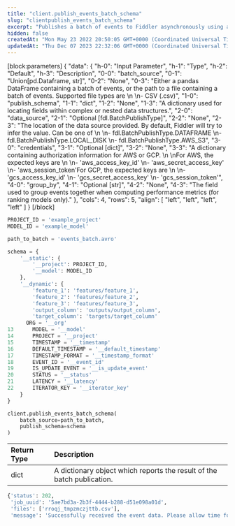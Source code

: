 ```yaml
---
title: "client.publish_events_batch_schema"
slug: "clientpublish_events_batch_schema"
excerpt: "Publishes a batch of events to Fiddler asynchronously using a schema for locating fields within complex data structures."
hidden: false
createdAt: "Mon May 23 2022 20:50:05 GMT+0000 (Coordinated Universal Time)"
updatedAt: "Thu Dec 07 2023 22:32:06 GMT+0000 (Coordinated Universal Time)"
---
```

[block:parameters]
{
  "data": {
    "h-0": "Input Parameter",
    "h-1": "Type",
    "h-2": "Default",
    "h-3": "Description",
    "0-0": "batch_source",
    "0-1": "Union[pd.Dataframe, str]",
    "0-2": "None",
    "0-3": "Either a pandas DataFrame containing a batch of events, or the path to a file containing a batch of events. Supported file types are  \n  \n- CSV (.csv)",
    "1-0": "publish_schema",
    "1-1": "dict",
    "1-2": "None",
    "1-3": "A dictionary used for locating fields within complex or nested data structures.",
    "2-0": "data_source",
    "2-1": "Optional [fdl.BatchPublishType]",
    "2-2": "None",
    "2-3": "The location of the data source provided. By default, Fiddler will try to infer the value. Can be one of  \n  \n- fdl.BatchPublishType.DATAFRAME  \n- fdl.BatchPublishType.LOCAL_DISK  \n- fdl.BatchPublishType.AWS_S3",
    "3-0": "credentials",
    "3-1": "Optional [dict]",
    "3-2": "None",
    "3-3": "A dictionary containing authorization information for AWS or GCP.  \n  \nFor AWS, the expected keys are  \n  \n- 'aws_access_key_id'  \n- 'aws_secret_access_key'  \n- 'aws_session_token'For GCP, the expected keys are  \n  \n- 'gcs_access_key_id'  \n- 'gcs_secret_access_key'  \n- 'gcs_session_token'",
    "4-0": "group_by",
    "4-1": "Optional [str]",
    "4-2": "None",
    "4-3": "The field used to group events together when computing performance metrics (for ranking models only)."
  },
  "cols": 4,
  "rows": 5,
  "align": [
    "left",
    "left",
    "left",
    "left"
  ]
}
[/block]


```python Usage
PROJECT_ID = 'example_project'
MODEL_ID = 'example_model'

path_to_batch = 'events_batch.avro'

schema = {
    '__static': {
        '__project': PROJECT_ID,
        '__model': MODEL_ID
    },
    '__dynamic': {
        'feature_1': 'features/feature_1',
        'feature_2': 'features/feature_2',
        'feature_3': 'features/feature_3',
        'output_column': 'outputs/output_column',
        'target_column': 'targets/target_column'
      ORG = '__org'
13      MODEL = '__model'
14      PROJECT = '__project'
15      TIMESTAMP = '__timestamp'
16      DEFAULT_TIMESTAMP = '__default_timestamp'
17      TIMESTAMP_FORMAT = '__timestamp_format'
18      EVENT_ID = '__event_id'
19      IS_UPDATE_EVENT = '__is_update_event'
20      STATUS = '__status'
21      LATENCY = '__latency'
22      ITERATOR_KEY = '__iterator_key'
    }
}

client.publish_events_batch_schema(
    batch_source=path_to_batch,
    publish_schema=schema
)
```

| Return Type | Description                                                            |
| :---------- | :--------------------------------------------------------------------- |
| dict        | A dictionary object which reports the result of the batch publication. |

```python Example Response
{'status': 202,
 'job_uuid': '5ae7bd3a-2b3f-4444-b288-d51e098a01d',
 'files': ['rroqj_tmpzmczjttb.csv'],
 'message': 'Successfully received the event data. Please allow time for the event ingestion to complete in the Fiddler platform.'}
```
